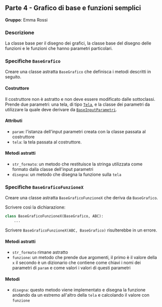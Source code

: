 ## Parte 4 - Grafico di base e funzioni semplici

**Gruppo**: Emma Rossi

### Descrizione

La classe base per il disegno dei grafici, la classe base del disegno delle
funzioni e le funzioni che hanno parametri particolari.

### Specifiche `BaseGrafico`

Creare una classe astratta `BaseGrafico` che definisca i metodi descritti in
seguito.

#### Costruttore

Il costruttore non è astratto e non deve essere modificato dalle sottoclassi.
Prende due parametri: una tela, di tipo
[`Tela`](https://github.com/Classe-4CA-DucaDegliAbruzzi/CalcolatriceGrafica/blob/main/spec/gruppo_2_tela_disegno_grafici.md#specifiche-tela),
e la classe dei parametri da utilizzare la quale deve derivare da
[`BaseInputParametri`](https://github.com/Classe-4CA-DucaDegliAbruzzi/CalcolatriceGrafica/blob/main/spec/gruppo_3_interfaccia_parametrie_relazioni.md#specifiche-baseinputparametri).

#### Attributi

- `param`: l'istanza dell'input parametri creata con la classe passata al
  costruttore
- `tela`: la tela passata al costruttore.

#### Metodi astratti

- `str_formato`: un metodo che restituisce la stringa utilizzata come formato
  dalla classe dell'input parametri
- `disegna`: un metodo che disegna la funzione sulla `tela`

### Specifiche `BaseGraficoFunzioneX`

Creare una classe astratta `BaseGraficoFunzioneX` che deriva da `BaseGrafico`.

Scrivere così la dichiarazione:

```python
class BaseGraficoFunzioneX(BaseGrafico, ABC):
    ...
```

Scrivere `BaseGraficoFunzioneX(ABC, BaseGrafico)` risulterebbe in un errore.

#### Metodi astratti

- `str_formato` rimane astratto
- `funzione`: un metodo che prende due argomenti, il primo è il valore della `x`
  il secondo è un dizionario che contiene come chiavi i nomi dei parametri di
  `param` e come valori i valori di questi parametri

#### Metodi

- `disegna`: questo metodo viene implementato e disegna la funzione andando da
  un estremo all'altro della `tela` e calcolando il valore con `funzione`
